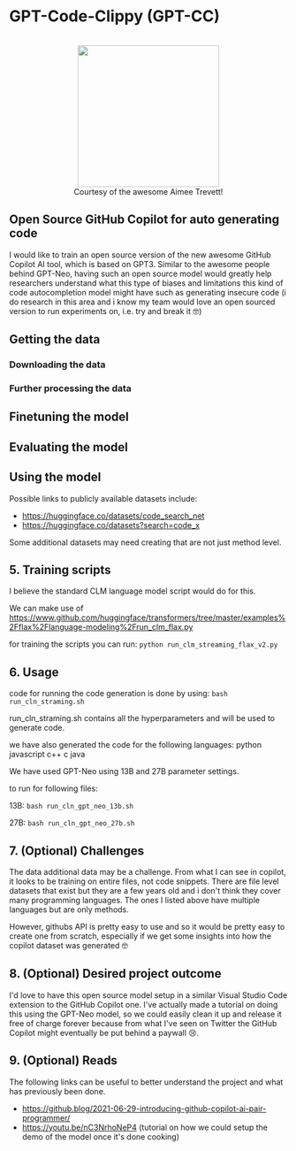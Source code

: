 # GPT-Code-Clippy (GPT-CC)

<p align="center">
    <br>
    <img src="https://raw.githubusercontent.com/ncoop57/gpt-code-clippy/camera-ready/code_clippy_logo.jpg" width="256"/>
    <br>
    Courtesy of the awesome Aimee Trevett!
<p>


## Open Source GitHub Copilot for auto generating code

I would like to train an open source version of the new awesome GitHub Copilot AI tool, which is based on GPT3. Similar to the awesome people behind GPT-Neo, having such an open source model would greatly help researchers understand what this type of biases and limitations this kind of code autocompletion model might have such as generating insecure code (i do research in this area and i know my team would love an open sourced version to run experiments on, i.e. try and break it 🤓)

## Getting the data

### Downloading the data

### Further processing the data

## Finetuning the model

## Evaluating the model

## Using the model

Possible links to publicly available datasets include:
- https://huggingface.co/datasets/code_search_net
- https://huggingface.co/datasets?search=code_x

Some additional datasets may need creating that are not just method level.

## 5. Training scripts

I believe the standard CLM language model script would do for this.

We can make use of https://www.github.com/huggingface/transformers/tree/master/examples%2Fflax%2Flanguage-modeling%2Frun_clm_flax.py

for training the scripts you can run:
`python run_clm_streaming_flax_v2.py `


## 6. Usage


code for running the code generation is done by using:
`bash run_cln_straming.sh` 

run_cln_straming.sh contains all the hyperparameters and will be used to generate code.

we have also generated the code for the following languages:
python
javascript
c++
c
java

We have used GPT-Neo using 13B and 27B parameter settings.

to run for following files:

13B: 
`bash run_cln_gpt_neo_13b.sh`

27B:
`bash run_cln_gpt_neo_27b.sh`


## 7. (Optional) Challenges

The data additional data may be a challenge. From what I can see in copilot, it looks to be training on entire files, not code snippets. There are file level datasets that exist but they are a few years old and i don't think they cover many programming languages. The ones I listed above have multiple languages but are only methods.

However, githubs API is pretty easy to use and so it would be pretty easy to create one from scratch, especially if we get some insights into how the copilot dataset was generated 🤓

## 8. (Optional) Desired project outcome

I'd love to have this open source model setup in a similar Visual Studio Code extension to the GitHub Copilot one. I've actually made a tutorial on doing this using the GPT-Neo model, so we could easily clean it up and release it free of charge forever because from what I've seen on Twitter the GitHub Copilot might eventually be put behind a paywall 😢.

## 9. (Optional) Reads

The following links can be useful to better understand the project and 
what has previously been done.

- https://github.blog/2021-06-29-introducing-github-copilot-ai-pair-programmer/
- https://youtu.be/nC3NrhoNeP4  (tutorial on how we could setup the demo of the model once it's done cooking)
